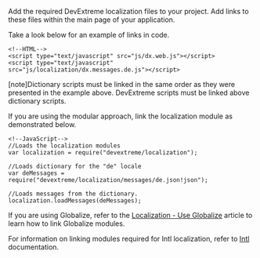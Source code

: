 Add the required DevExtreme localization files to your project. Add links to these files within the main page of your application.

Take a look below for an example of links in code. 

    <!--HTML-->
    <script type="text/javascript" src="js/dx.web.js"></script>
    <script type="text/javascript" src="js/localization/dx.messages.de.js"></script>

[note]Dictionary scripts must be linked in the same order as they were presented in the example above. DevExtreme scripts must be linked above dictionary scripts.

If you are using the modular approach, link the localization module as demonstrated below.

    <!--JavaScript-->
    //Loads the localization modules
    var localization = require("devextreme/localization");

    //Loads dictionary for the "de" locale
    var deMessages = require("devextreme/localization/messages/de.json!json");

    //Loads messages from the dictionary.
    localization.loadMessages(deMessages);

If you are using Globalize, refer to the [Localization - Use Globalize](/concepts/05%20Widgets/zz%20Common/05%20UI%20Widgets/11%20Localization%20-%20Use%20Globalize '/Documentation/Guide/Widgets/Common/UI_Widgets/Localization_-_Use_Globalize/') article to learn how to link Globalize modules.

For information on linking modules required for Intl localization, refer to [Intl](https://github.com/DevExpress/DevExtreme-Intl#getting-started) documentation.